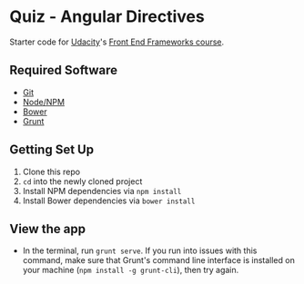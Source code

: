 # Quiz - Angular Directives

Starter code for [Udacity](https://www.udacity.com)'s [Front End Frameworks course](https://www.udacity.com/course/front-end-frameworks--ud894).

## Required Software

* [Git](https://git-scm.com/)
* [Node/NPM](https://nodejs.org/en/)
* [Bower](http://bower.io/)
* [Grunt](http://gruntjs.com/)

## Getting Set Up

1. Clone this repo
2. `cd` into the newly cloned project
3. Install NPM dependencies via `npm install`
4. Install Bower dependencies via `bower install`

## View the app

* In the terminal, run `grunt serve`. If you run into issues with this command, make sure that Grunt's command line interface is installed on your machine (`npm install -g grunt-cli`), then try again.
